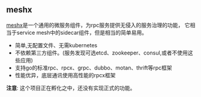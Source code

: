 ## meshx

[meshx](https://github.com/smallnest/meshx)是一个通用的微服务组件，为rpc服务提供无侵入的服务治理的功能，
它相当于service mesh中的sidecar组件，但是相当的简单易用。

- 简单,无配置文件、无需kubernetes
- 不依赖第三方组件。(服务发现可选etcd、zookeeper、consul,或者不使用这些应用)
- 支持go的标准rpc、rpcx、grpc、dubbo、motan、thrift等rpc框架
- 性能优异，底层通讯使用高性能的rpcx框架


**注意**: 这个项目正在孵化之中，还没有实现正式的功能。